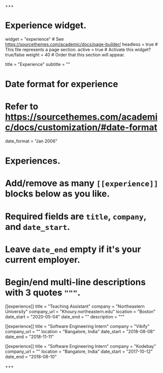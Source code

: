 +++
# Experience widget.
widget = "experience"  # See https://sourcethemes.com/academic/docs/page-builder/
headless = true  # This file represents a page section.
active = true  # Activate this widget? true/false
weight = 40  # Order that this section will appear.

title = "Experience"
subtitle = ""

# Date format for experience
#   Refer to https://sourcethemes.com/academic/docs/customization/#date-format
date_format = "Jan 2006"

# Experiences.
#   Add/remove as many `[[experience]]` blocks below as you like.
#   Required fields are `title`, `company`, and `date_start`.
#   Leave `date_end` empty if it's your current employer.
#   Begin/end multi-line descriptions with 3 quotes `"""`.
[[experience]]
  title = "Teaching Assistant"
  company = "Northeastern University"
  company_url = "Khoury.northeastern.edu"
  location = "Boston"
  date_start = "2020-05-04"
  date_end = ""
  description = """

[[experience]]
  title = "Software Engineering Intern"
  company = "Vikify"
  company_url = ""
  location = "Bangalore, India"
  date_start = "2018-08-08"
  date_end = "2018-11-11"
  
[[experience]]
  title = "Software Engineering Intern"
  company = "Kodebay"
  company_url = ""
  location = "Bangalore, India"
  date_start = "2017-10-12"
  date_end = "2018-08-10"
  

+++
